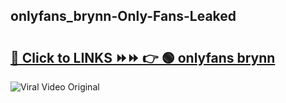 
 ## onlyfans_brynn-Only-Fans-Leaked

# <h2><a href="https://clipsfans.com/onlyfans_brynn&ref=git">🔗 Click to LINKS ⏩⏩ 👉 🟢 onlyfans brynn </a></h2>

<a href="https://clipsfans.com/onlyfans_brynn&ref=git" rel="nofollow" data-target="animated-image.originalLink"><img src="https://i.ibb.co.com/xMMVF88/686577567.gif" alt="Viral Video Original" style="max-width: 100%; display: inline-block;" data-target="animated-image.originalImage"></a>
